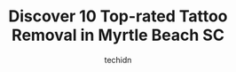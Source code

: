---
layout: ampstory
image: https://i0.wp.com/www.depkes.org/wp-content/uploads/2023/06/tattoo-removal-0-in-myrtle-beach-sc-1685856558.jpeg?resize=640,853
author: techidn
featured: false
description: Discover the impressive array of Tattoo Removal options in Myrtle Beach SC, where you can find 10 of the largest Tattoo Removal establishments in the area. From renowned classics to hidden g
title: Discover 10 Top-rated Tattoo Removal in Myrtle Beach SC
cover:
   title: Discover 10 Top-rated Tattoo Removal in Myrtle Beach SC
   subtitle: Rickpate
   background: https://www.depkes.org/wp-content/uploads/2023/06/tattoo-removal-0-in-myrtle-beach-sc-1685856558.jpeg

pages: 
 - layout: thirds
   top: <h1>#1 Myrtle Beach Ink</h1>
   bottom: "<p>Absolutely fabulous place! Everyone was so kind and helpful. My family and I stopped in one afternoon to get some information and came back the next day. They all welcome</p>"
   background: https://www.depkes.org/wp-content/uploads/2023/06/tattoo-removal-1-in-myrtle-beach-sc-1685856559.jpeg
   backgroundblur: true
 - layout: thirds
   top: <h1>#2 Dr Ink Tattoo</h1>
   bottom: "<p>I absolutely LOVE going to Dr. ink! James has been the one to do all 3 of these! Going to get a 4th one on Friday from him. If you go see him , tell him you seen his work</p>"
   background: https://www.depkes.org/wp-content/uploads/2023/06/tattoo-removal-2-in-myrtle-beach-sc-1685856559.jpeg
   cta:
      link: https://www.depkes.org/blog/discover-10-top-rated-tattoo-removal-in-myrtle-beach-sc/
      text: Discover 10 Top-rated Tattoo Removal in Myrtle Beach SC
 - layout: thirds
   top: <h1>#3 Professional Body Piercing by Jackie</h1>
   bottom: "<p>702 Seaboard St Unit D, Myrtle Beach, SC 29577, United States</p>"
   background: https://www.depkes.org/wp-content/uploads/2023/06/tattoo-removal-3-in-myrtle-beach-sc-1685856560.jpeg
   cta:
      link: https://www.depkes.org/blog/discover-10-top-rated-tattoo-removal-in-myrtle-beach-sc/
      text: Discover 10 Top-rated Tattoo Removal in Myrtle Beach SC
 - layout: thirds
   top: <h1>#4 Touch MedSpa</h1>
   bottom: "<p>702 6th Ave S #5, North Myrtle Beach, SC 29582, United States</p>"
   background: https://images.unsplash.com/photo-1591393223703-56fe1347ac62?ixlib=rb-4.0.3&ixid=MnwxMjA3fDB8MHxwaG90by1wYWdlfHx8fGVufDB8fHx8&auto=format&fit=crop&w=640&h=853&q=80
   cta:
      link: https://www.depkes.org/blog/discover-10-top-rated-tattoo-removal-in-myrtle-beach-sc/
      text: Discover 10 Top-rated Tattoo Removal in Myrtle Beach SC
 - layout: thirds
   top: <h1>#5 Wicked Venom Tattoo</h1>
   bottom: "<p>702 Seaboard St F, Myrtle Beach, SC 29577, United States</p>"
   background: https://images.unsplash.com/photo-1608501821300-4f99e58bba77?ixlib=rb-4.0.3&ixid=MnwxMjA3fDB8MHxwaG90by1wYWdlfHx8fGVufDB8fHx8&auto=format&fit=crop&w=640&h=853&q=80
   cta:
      link: https://www.depkes.org/blog/discover-10-top-rated-tattoo-removal-in-myrtle-beach-sc/
      text: Discover 10 Top-rated Tattoo Removal in Myrtle Beach SC
 - layout: thirds
   top: <h1>#6 Premier Tattoo Myrtle Beach</h1>
   bottom: "<p>704 Seaboard St # B, Myrtle Beach, SC 29577, United States</p>"
   background: https://images.unsplash.com/photo-1618556658017-fd9c732d1360?ixlib=rb-4.0.3&ixid=MnwxMjA3fDB8MHxwaG90by1wYWdlfHx8fGVufDB8fHx8&auto=format&fit=crop&w=640&h=853&q=80
   cta:
      link: https://www.depkes.org/blog/discover-10-top-rated-tattoo-removal-in-myrtle-beach-sc/
      text: Discover 10 Top-rated Tattoo Removal in Myrtle Beach SC
 - layout: thirds
   top: <h1>#7 Dunes Medical Solutions Spa</h1>
   bottom: "<p>4710 Oleander Dr Ste 100, Myrtle Beach, SC 29577, United States</p>"
   background: https://images.unsplash.com/photo-1614648718611-0635f29016cb?ixlib=rb-4.0.3&ixid=MnwxMjA3fDB8MHxwaG90by1wYWdlfHx8fGVufDB8fHx8&auto=format&fit=crop&w=640&h=853&q=80
   cta:
      link: https://www.depkes.org/blog/discover-10-top-rated-tattoo-removal-in-myrtle-beach-sc/
      text: Discover 10 Top-rated Tattoo Removal in Myrtle Beach SC
 - layout: thirds
   middle: Continue reading...
   background: https://images.unsplash.com/photo-1567360425618-1594206637d2?ixlib=rb-4.0.3&ixid=MnwxMjA3fDB8MHxwaG90by1wYWdlfHx8fGVufDB8fHx8&auto=format&fit=crop&w=640&h=853&q=80
   cta:
      link: https://www.depkes.org/blog/discover-10-top-rated-tattoo-removal-in-myrtle-beach-sc/
      text: Discover 10 Top-rated Tattoo Removal in Myrtle Beach SC
      
---